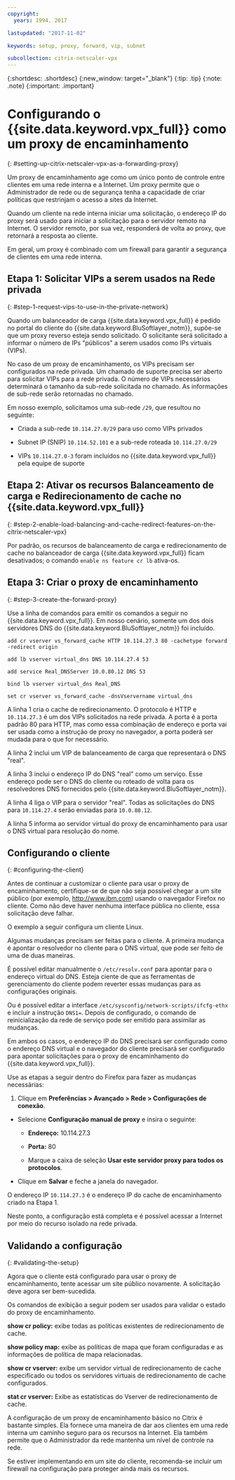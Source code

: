```yaml
---
copyright:
  years: 1994, 2017

lastupdated: "2017-11-02"

keywords: setup, proxy, forward, vip, subnet

subcollection: citrix-netscaler-vpx
---
```


{:shortdesc: .shortdesc}
{:new_window: target="_blank"}
{:tip: .tip}
{:note: .note}
{:important: .important}

# Configurando o {{site.data.keyword.vpx_full}} como um proxy de encaminhamento
{: #setting-up-citrix-netscaler-vpx-as-a-forwarding-proxy}

Um proxy de encaminhamento age como um único ponto de controle entre clientes em uma rede interna e a Internet. Um proxy permite que o Administrador de rede ou de segurança tenha a capacidade de criar políticas que restrinjam o acesso a sites da Internet.

Quando um cliente na rede interna iniciar uma solicitação, o endereço IP do proxy será usado para iniciar a solicitação para o servidor remoto na Internet. O servidor remoto, por sua vez, responderá de volta ao proxy, que retornará a resposta ao cliente.

Em geral, um proxy é combinado com um firewall para garantir a segurança de clientes em uma rede interna.

## Etapa 1: Solicitar VIPs a serem usados na Rede privada
{: #step-1-request-vips-to-use-in-the-private-network}

Quando um balanceador de carga {{site.data.keyword.vpx_full}} é pedido no portal do cliente do {{site.data.keyword.BluSoftlayer_notm}}, supõe-se que um proxy reverso esteja sendo solicitado. O solicitante será solicitado a informar o número de IPs "públicos" a serem usados como IPs virtuais (VIPs).

No caso de um proxy de encaminhamento, os VIPs precisam ser configurados na rede privada. Um chamado de suporte precisa ser aberto para solicitar VIPs para a rede privada. O número de VIPs necessários determinará o tamanho da sub-rede solicitada no chamado. As informações de sub-rede serão retornadas no chamado.

Em nosso exemplo, solicitamos uma sub-rede `/29`, que resultou no seguinte:

* Criada a sub-rede `10.114.27.0/29` para uso como VIPs privados

* Subnet IP (SNIP) `10.114.52.101` e a sub-rede roteada `10.114.27.0/29`

* VIPs `10.114.27.0-3` foram incluídos no {{site.data.keyword.vpx_full}} pela equipe de suporte

## Etapa 2: Ativar os recursos Balanceamento de carga e Redirecionamento de cache no {{site.data.keyword.vpx_full}}
{: #step-2-enable-load-balancing-and-cache-redirect-features-on-the-citrix-netscaler-vpx}

Por padrão, os recursos de balanceamento de carga e redirecionamento de cache no balanceador de carga {{site.data.keyword.vpx_full}} ficam desativados; o comando `enable ns feature cr lb` ativa-os.


## Etapa 3: Criar o proxy de encaminhamento
{: #step-3-create-the-forward-proxy}

Use a linha de comandos para emitir os comandos a seguir no {{site.data.keyword.vpx_full}}. Em nosso cenário, somente um dos dois servidores DNS do {{site.data.keyword.BluSoftlayer_notm}} foi incluído.  

```
add cr vserver vs_forward_cache HTTP 10.114.27.3 80 -cachetype forward -redirect origin

add lb vserver virtual_dns DNS 10.114.27.4 53

add service Real_DNSServer 10.0.80.12 DNS 53

bind lb vserver virtual_dns Real_DNS

set cr vserver vs_forward_cache -dnsVservername virtual_dns
```

A linha 1 cria o cache de redirecionamento. O protocolo é HTTP e `10.114.27.3` é um dos VIPs solicitados na rede privada. A porta é a porta padrão 80 para HTTP, mas como essa combinação de endereço e porta vai ser usada como a instrução de proxy no navegador, a porta poderá ser mudada para o que for necessário.

A linha 2 inclui um VIP de balanceamento de carga que representará o DNS "real".

A linha 3 inclui o endereço IP do DNS "real" como um serviço. Esse endereço pode ser o DNS do cliente ou roteado de volta para os resolvedores DNS fornecidos pelo {{site.data.keyword.BluSoftlayer_notm}}.

A linha 4 liga o VIP para o servidor "real". Todas as solicitações do DNS para `10.114.27.4` serão enviadas para `10.0.80.12`.

A linha 5 informa ao servidor virtual do proxy de encaminhamento para usar o DNS virtual para resolução do nome.

## Configurando o cliente
{: #configuring-the-client}

Antes de continuar a customizar o cliente para usar o proxy de encaminhamento, certifique-se de que não seja possível chegar a um site público (por exemplo, http://www.ibm.com) usando o navegador Firefox no cliente. Como não deve haver nenhuma interface pública no cliente, essa solicitação deve falhar.

O exemplo a seguir configura um cliente Linux.

Algumas mudanças precisam ser feitas para o cliente. A primeira mudança é apontar o resolvedor no cliente para o DNS virtual, que pode ser feito de uma de duas maneiras.

É possível editar manualmente o `/etc/resolv.conf` para apontar para o endereço virtual do DNS. Esteja ciente de que as ferramentas de gerenciamento do cliente podem reverter essas mudanças para as configurações originais.  

Ou é possível editar a interface `/etc/sysconfig/network-scripts/ifcfg-ethx` e incluir a instrução `DNS1=`. Depois de configurado, o comando de reinicialização da rede de serviço pode ser emitido para assimilar as mudanças.

Em ambos os casos, o endereço IP do DNS precisará ser configurado como o endereço DNS virtual e o navegador do cliente precisará ser configurado para apontar solicitações para o proxy de encaminhamento do {{site.data.keyword.vpx_full}}.

Use as etapas a seguir dentro do Firefox para fazer as mudanças necessárias:

1. Clique em **Preferências > Avançado > Rede > Configurações de conexão**.

* Selecione **Configuração manual de proxy** e insira o seguinte:

  * **Endereço:** 10.114.27.3

  * **Porta:** 80

  * Marque a caixa de seleção **Usar este servidor proxy para todos os protocolos**.

* Clique em **Salvar** e feche a janela do navegador.

O endereço IP `10.114.27.3` é o endereço IP do cache de encaminhamento criado na Etapa 1.

Neste ponto, a configuração está completa e é possível acessar a Internet por meio do recurso isolado na rede privada.

## Validando a configuração
{: #validating-the-setup}

Agora que o cliente está configurado para usar o proxy de encaminhamento, tente acessar um site público novamente. A solicitação deve agora ser bem-sucedida.

Os comandos de exibição a seguir podem ser usados para validar o estado do proxy de encaminhamento.

**show cr policy:** exibe todas as políticas existentes de redirecionamento de cache.

**show policy map:** exibe as políticas de mapa que foram configuradas e as informações de política de mapa relacionadas.

**show cr vserver:** exibe um servidor virtual de redirecionamento de cache especificado ou todos os servidores virtuais de redirecionamento de cache configurados.

**stat cr vserver:** Exibe as estatísticas do Vserver de redirecionamento de cache.

A configuração de um proxy de encaminhamento básico no Citrix é bastante simples. Ela fornece uma maneira de dar aos clientes em uma rede interna um caminho seguro para os recursos na Internet. Ela também permite que o Administrador da rede mantenha um nível de controle na rede.

Se estiver implementando em um site do cliente, recomenda-se incluir um firewall na configuração para proteger ainda mais os recursos.
